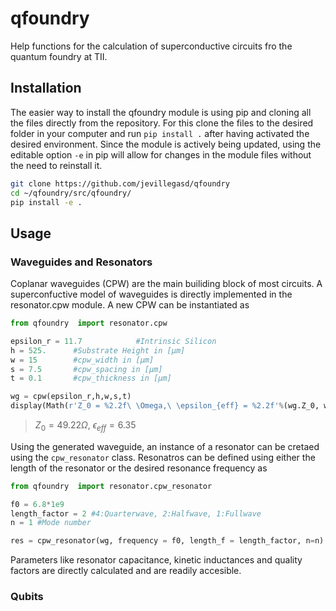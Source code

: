 # qfoundry
 Help functions for the calculation of superconductive circuits fro the quantum foundry at TII.

## Installation
The easier way to install the qfoundry module is using pip and cloning all the files directly from the repository. For this clone the files to the desired folder in your computer and run ``pip install .`` after having activated the desired environment. Since the module is actively being updated, using the editable option ``-e`` in pip will allow for changes in the module files without the need to reinstall it.
```bash
git clone https://github.com/jevillegasd/qfoundry
cd ~/qfoundry/src/qfoundry/
pip install -e .
```

## Usage

### Waveguides and Resonators
Coplanar waveguides (CPW) are the main builiding block of most circuits. A superconfuctive model of waveguides is directly implemented in the resonator.cpw module. A new CPW can be instantiated as 
```python
from qfoundry  import resonator.cpw

epsilon_r = 11.7            #Intrinsic Silicon
h = 525.      #Substrate Height in [μm]
w = 15        #cpw_width in [μm]
s = 7.5       #cpw_spacing in [μm]
t = 0.1       #cpw_thickness in [μm]

wg = cpw(epsilon_r,h,w,s,t)
display(Math(r'Z_0 = %2.2f\ \Omega,\ \epsilon_{eff} = %2.2f'%(wg.Z_0, wg.epsilon_ek)))
```
> $Z_0=49.22\Omega,\ \epsilon_{eff}=6.35$

Using the generated waveguide, an instance of a resonator can be cretaed using the ``cpw_resonator`` class. Resonatros can be defined using either the length of the resonator or the desired resonance frequency as

```python
from qfoundry  import resonator.cpw_resonator

f0 = 6.8*1e9
length_factor = 2 #4:Quarterwave, 2:Halfwave, 1:Fullwave
n = 1 #Mode number

res = cpw_resonator(wg, frequency = f0, length_f = length_factor, n=n)
```
Parameters like resonator capacitance, kinetic inductances and quality factors are directly calculated and are readily accesible.

### Qubits


```python
```
